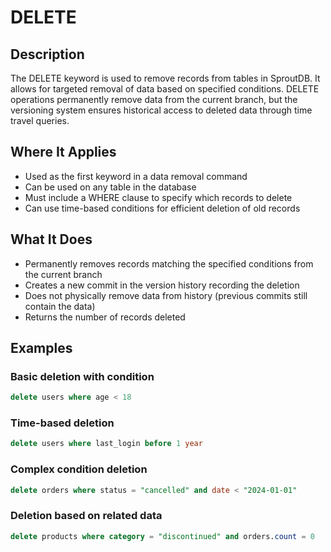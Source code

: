 # DELETE

## Description

The DELETE keyword is used to remove records from tables in SproutDB. It allows for targeted removal of data based on specified conditions. DELETE operations permanently remove data from the current branch, but the versioning system ensures historical access to deleted data through time travel queries.

## Where It Applies

- Used as the first keyword in a data removal command
- Can be used on any table in the database
- Must include a WHERE clause to specify which records to delete
- Can use time-based conditions for efficient deletion of old records

## What It Does

- Permanently removes records matching the specified conditions from the current branch
- Creates a new commit in the version history recording the deletion
- Does not physically remove data from history (previous commits still contain the data)
- Returns the number of records deleted

## Examples

### Basic deletion with condition

```sql
delete users where age < 18
```

### Time-based deletion

```sql
delete users where last_login before 1 year
```

### Complex condition deletion

```sql
delete orders where status = "cancelled" and date < "2024-01-01"
```

### Deletion based on related data

```sql
delete products where category = "discontinued" and orders.count = 0
```
